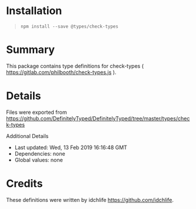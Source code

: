 # Installation
> `npm install --save @types/check-types`

# Summary
This package contains type definitions for check-types ( https://gitlab.com/philbooth/check-types.js ).

# Details
Files were exported from https://github.com/DefinitelyTyped/DefinitelyTyped/tree/master/types/check-types

Additional Details
 * Last updated: Wed, 13 Feb 2019 16:16:48 GMT
 * Dependencies: none
 * Global values: none

# Credits
These definitions were written by idchlife <https://github.com/idchlife>.
